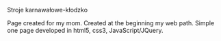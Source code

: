 Stroje karnawałowe-kłodzko

Page created for my mom. Created at the beginning my web path.
Simple one page developed in html5, css3, JavaScript/JQuery.
